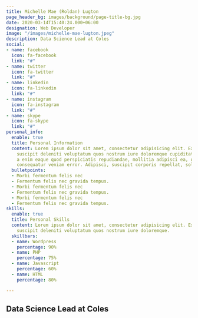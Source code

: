 ```yaml
---
title: Michelle Mae (Roldan) Lugton
page_header_bg: images/background/page-title-bg.jpg
date: 2020-03-14T15:40:24.000+06:00
designation: Web Developer
image: "/images/michelle-mae-lugton.jpeg"
description: Data Science Lead at Coles
social:
- name: facebook
  icon: fa-facebook
  link: "#"
- name: twitter
  icon: fa-twitter
  link: "#"
- name: linkedin
  icon: fa-linkedin
  link: "#"
- name: instagram
  icon: fa-instagram
  link: "#"
- name: skype
  icon: fa-skype
  link: "#"
personal_info:
  enable: true
  title: Personal Information
  content: Lorem ipsum dolor sit amet, consectetur adipisicing elit. Excepturi explicabo
    suscipit deleniti voluptatum quos nostrum iure doloremque cupiditate voluptatem
    a enim eaque quod perspiciatis repudiandae, mollitia adipisci ea, quidem eveniet
    consequatur veniam error. Adipisci, suscipit corporis repellat, soluta vitae deserunt.
  bulletpoints:
  - Morbi fermentum felis nec
  - Fermentum felis nec gravida tempus.
  - Morbi fermentum felis nec
  - Fermentum felis nec gravida tempus.
  - Morbi fermentum felis nec
  - Fermentum felis nec gravida tempus.
skills:
  enable: true
  title: Personal Skills
  content: Lorem ipsum dolor sit amet, consectetur adipisicing elit. Excepturi explicabo
    suscipit deleniti voluptatum quos nostrum iure doloremque.
  skillbars:
  - name: Wordpress
    percentage: 90%
  - name: PHP
    percentage: 75%
  - name: Javascript
    percentage: 60%
  - name: HTML
    percentage: 80%

---
```

## Data Science Lead at Coles